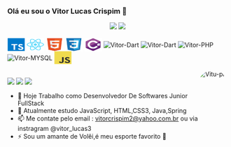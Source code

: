 ### Olá eu sou o Vitor Lucas Crispim 👋
  
 <div align="center">
  <a href="https://github.com/VitorL02"> </a>
  <img height="180em" src="https://github-readme-stats.vercel.app/api?username=VitorL02&show_icons=true&theme=tokyonight&include_all_commits=true&count_private=true"/>
  <img height="180em" src="https://github-readme-stats.vercel.app/api/top-langs/?username=VitorL02&layout=compact&langs_count=7&theme=tokyonight"/>
</div>
<div style="display: inline_block"><br>
  <img align="center" alt="Vitor-Ts" height="30" width="40" src="https://raw.githubusercontent.com/devicons/devicon/master/icons/typescript/typescript-plain.svg">
  <img align="center" alt="Vitor-React" height="30" width="40" src="https://raw.githubusercontent.com/devicons/devicon/master/icons/react/react-original.svg">
  <img align="center" alt="Vitor-HTML" height="30" width="40" src="https://raw.githubusercontent.com/devicons/devicon/master/icons/html5/html5-original.svg">
  <img align="center" alt="Vitor-CSS" height="30" width="40" src="https://raw.githubusercontent.com/devicons/devicon/master/icons/css3/css3-original.svg">
  <img align="center" alt="Vitor-Csharp" height="30" width="40" src="https://raw.githubusercontent.com/devicons/devicon/master/icons/csharp/csharp-original.svg">
  <img align="center" alt="Vitor-Dart" height="30" width="40" src="https://cdn.jsdelivr.net/gh/devicons/devicon/icons/flutter/flutter-original.svg">
  <img align="center" alt="Vitor-Dart" height="30" width="40" src="https://cdn.jsdelivr.net/gh/devicons/devicon/icons/dart/dart-original.svg">
  <img align="center" alt="Vitor-PHP" height="30" width="40" src="https://img.shields.io/badge/php-%23777BB4.svg?style=for-the-badge&logo=php&logoColor=white">
  <img align="center" alt="Vitor-MYSQL" height="30" width="40" src="https://img.shields.io/badge/mysql-%2300f.svg?style=for-the-badge&logo=mysql&logoColor=white">
  <img align="center" alt="Vitor-JavaScript" height="30" width="40" src="https://raw.githubusercontent.com/devicons/devicon/master/icons/javascript/javascript-original.svg">
 

 <a href = "https://github.com/VitorL02"> <img align="right" alt="Vitu-pic" height="150" style="border-radius:50px;" src="https://user-images.githubusercontent.com/68614036/138629050-93fafc6c-f976-4560-acd8-dae55757d13e.png"> </a>
</div>
<br>

<div> 
  <a href="https://www.instagram.com/vitor_lucas3/" target="_blank"><img src="https://img.shields.io/badge/-Instagram-%23E4405F?style=for-the-badge&logo=instagram&logoColor=white" target="_blank"></a>
  <a href = "mailto:vitorcrispim2@yahoo.com.br"><img src="https://img.shields.io/badge/Yahoo!-6001D2?style=for-the-badge&logo=Yahoo!&logoColor=white" target="_blank"></a>
  <a href="https://www.linkedin.com/in/vitorlucascrispim/" target="_blank"><img src="https://img.shields.io/badge/-LinkedIn-%230077B5?style=for-the-badge&logo=linkedin&logoColor=white" target="_blank"></a> 
</div>

- 🔭 Hoje Trabalho como Desenvolvedor De Softwares Junior FullStack <br>
- 🌱 Atualmente estudo JavaScript, HTML,CSS3, Java,Spring<br>
- 📫 Me contate pelo email : vitorcrispim2@yahoo.com.br ou via instragram @vitor_lucas3<br>
- ⚡ Sou um amante de Volêi,é meu esporte favorito 🏐 <br>

